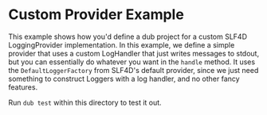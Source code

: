 # Custom Provider Example

This example shows how you'd define a dub project for a custom SLF4D LoggingProvider implementation. In this example, we define a simple provider that uses a custom LogHandler that just writes messages to stdout, but you can essentially do whatever you want in the `handle` method. It uses the `DefaultLoggerFactory` from SLF4D's default provider, since we just need something to construct Loggers with a log handler, and no other fancy features.

Run `dub test` within this directory to test it out.
